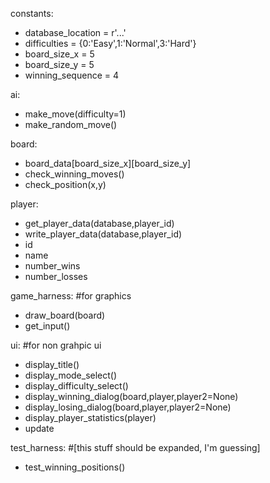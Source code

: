 constants:
* database_location = r'...'
* difficulties = {0:'Easy',1:'Normal',3:'Hard'}
* board_size_x = 5
* board_size_y = 5
* winning_sequence = 4

ai:  
* make_move(difficulty=1)
* make_random_move()

board:
* board_data[board_size_x][board_size_y]
* check_winning_moves()
* check_position(x,y)

player:
* get_player_data(database,player_id)
* write_player_data(database,player_id)
* id
* name
* number_wins
* number_losses

game_harness: #for graphics
* draw_board(board)
* get_input()

ui: #for non grahpic ui
* display_title()
* display_mode_select()
* display_difficulty_select()
* display_winning_dialog(board,player,player2=None)
* display_losing_dialog(board,player,player2=None)
* display_player_statistics(player)
* update


test_harness: #[this stuff should be expanded, I'm guessing]
* test_winning_positions()
